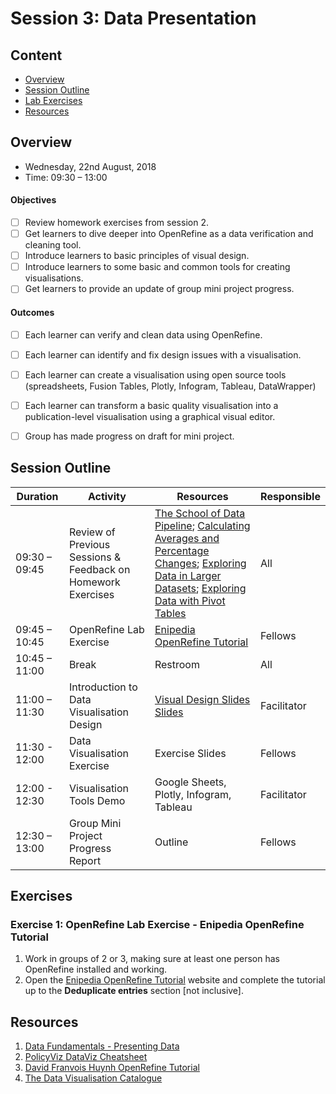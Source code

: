 # Session 3: Data Presentation

## Content
- [Overview](#overview)
- [Session Outline](#session-outline)
- [Lab Exercises](#lab-exercises)
- [Resources](#resources)

## Overview
- Wednesday, 22nd August, 2018
- Time: 09:30 – 13:00

#### Objectives
- [ ] Review homework exercises from session 2.
- [ ] Get learners to dive deeper into OpenRefine as a data verification and cleaning tool.
- [ ] Introduce learners to basic principles of visual design.
- [ ] Introduce learners to some basic and common tools for creating visualisations.
- [ ] Get learners to provide an update of group mini project progress.

#### Outcomes
- [ ] Each learner can verify and clean data using OpenRefine.
- [ ] Each learner can identify and fix design issues with a visualisation.
- [ ] Each learner can create a visualisation using open source tools (spreadsheets, Fusion Tables, Plotly, Infogram, Tableau, DataWrapper)
- [ ] Each learner can transform a basic quality visualisation into a publication-level visualisation using a graphical visual editor.
- [ ] Group has made progress on draft for mini project.



## Session Outline
Duration | Activity | Resources | Responsible
--------- | ---------------| ----------| ----------
09:30 – 09:45 | Review of Previous Sessions & Feedback on Homework Exercises | [The School of Data Pipeline](https://schoolofdata.org/methodology/); [Calculating Averages and Percentage Changes](/labs/data_fundamentals_lab5_calculating_averages_and_percentages_changes.pdf); [Exploring Data in Larger Datasets](/labs/data_fundamentals_lab6_exploring_data_in_larger_datasets.pdf); [Exploring Data with Pivot Tables](/labs/data_fundamentals_lab7_exploring_data_with_pivot_table) | All
09:45 – 10:45 | OpenRefine Lab Exercise | [Enipedia OpenRefine Tutorial](http://enipedia.tudelft.nl/wiki/OpenRefine_Tutorial) | Fellows
10:45 – 11:00 | Break | Restroom | All
11:00 – 11:30 | Introduction to Data Visualisation Design | [Visual Design Slides Slides](https://docs.google.com/presentation/d/1zxnFSYOmS0w1H5dDjW_0L2kJnHVvBhI1QcagJbQVPW4/edit?usp=sharing) | Facilitator
11:30 - 12:00 | Data Visualisation Exercise | Exercise Slides | Fellows
12:00 - 12:30 | Visualisation Tools Demo | Google Sheets, Plotly, Infogram, Tableau | Facilitator
12:30 – 13:00 | Group Mini Project Progress Report | Outline | Fellows



## Exercises
### Exercise 1: OpenRefine Lab Exercise - Enipedia OpenRefine Tutorial
1. Work in groups of 2 or 3, making sure at least one person has OpenRefine installed and working.
2. Open the [Enipedia OpenRefine Tutorial](http://enipedia.tudelft.nl/wiki/OpenRefine_Tutorial) website and complete the tutorial up to the **Deduplicate entries** section [not inclusive].



## Resources
1. [Data Fundamentals - Presenting Data](/manuals/presenting_data.pdf)
2. [PolicyViz DataViz Cheatsheet](https://policyviz.com/2018/08/07/dataviz-cheatsheet/)
3. [David Franvois Huynh OpenRefine Tutorial](http://enipedia.tudelft.nl/enipedia/images/d/d0/David_Fran%C3%A7ois_Huynh-Google_Refine-tutorial.pdf)
4. [The Data Visualisation Catalogue](https://datavizcatalogue.com/methods/bar_chart.html)
